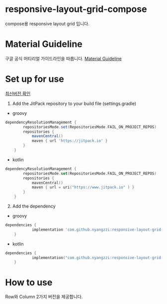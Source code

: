 # responsive-layout-grid-compose
compose용 responsive layout grid 입니다. 

# Material Guideline
구글 공식 머티리얼 가이드라인을 따릅니다.
[Material Guideline](https://m2.material.io/design/layout/responsive-layout-grid.html)

# Set up for use
[최신버전 확인](https://jitpack.io/#nyangzzi/responsive-layout-grid-compose)

1. Add the JitPack repository to your build file (settings.gradle)
* groovy
```groovy
dependencyResolutionManagement {
		repositoriesMode.set(RepositoriesMode.FAIL_ON_PROJECT_REPOS)
		repositories {
			mavenCentral()
			maven { url 'https://jitpack.io' }
		}
	}
```

* kotlin
```kotlin
dependencyResolutionManagement {
		repositoriesMode.set(RepositoriesMode.FAIL_ON_PROJECT_REPOS)
		repositories {
			mavenCentral()
			maven { url = uri("https://www.jitpack.io" ) }
		}
	}
```


2. Add the dependency

* groovy
```groovy
dependencies {
	        implementation 'com.github.nyangzzi:responsive-layout-grid-compose:Tag'
	}
```

* kotlin
```kotlin
dependencies {
	        implementation("com.github.nyangzzi:responsive-layout-grid-compose:Tag")
	}
```


# How to use
Row와 Column 2가지 버전을 제공합니다.
